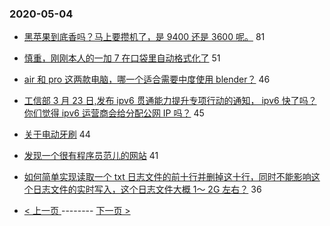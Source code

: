 ### 2020-05-04 
- [黑苹果到底香吗？马上要攒机了，是 9400 还是 3600 呢。](https://www.v2ex.com/t/668313) 81
- [慎重，刚刚本人的一加 7 在口袋里自动格式化了](https://www.v2ex.com/t/668321) 51
- [air 和 pro 这两款电脑，哪一个适合需要中度使用 blender？](https://www.v2ex.com/t/668335) 46
- [工信部 3 月 23 日,发布 ipv6 贯通能力提升专项行动的通知， ipv6 快了吗？
你们觉得 ipv6 运营商会给分配公网 IP 吗？](https://www.v2ex.com/t/668320) 45
- [关于电动牙刷](https://www.v2ex.com/t/668460) 44
- [发现一个很有程序员范儿的网站](https://www.v2ex.com/t/668316) 41
- [如何简单实现读取一个 txt 日志文件的前十行并删掉这十行，同时不能影响这个日志文件的实时写入，这个日志文件大概 1～ 2G 左右？](https://www.v2ex.com/t/668435) 36 

- [ < 上一页 ](https://github.com/able8/v2ex-hot-record/blob/master/2020-05-03.md) -------- [ 下一页 > ](https://github.com/able8/v2ex-hot-record/blob/master/2020-05-05.md)